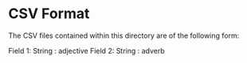 # CSV Format

The CSV files contained within this directory are of the following form:

Field 1: String : adjective
Field 2: String : adverb